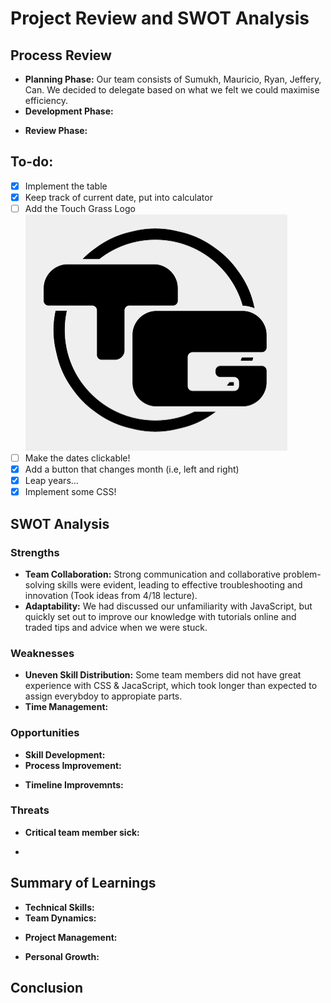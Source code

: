 # Project Review and SWOT Analysis
<!-- Press Ctrl + Shift + V to view the Markdown file in VSCode -->
## Process Review
- **Planning Phase:** Our team consists of Sumukh, Mauricio,  Ryan, Jeffery,  Can. We decided to delegate based on what we felt we could maximise efficiency.
- **Development Phase:** 
 <!-- Framework of basic Widget completed first with additions in style and features later on. -->
- **Review Phase:** 
<!--- Regular code reviews were conducted to maintain code quality and integrate different parts seamlessly. All code is commented based on functionality. --->

## To-do:
- [x] Implement the table
- [x] Keep track of current date, put into calculator
- [ ] Add the Touch Grass Logo ![Our Logo](Calendar\TG_LOGO.png )
- [ ] Make the dates clickable!
- [x] Add a button that changes month (i.e, left and right)
- [x] Leap years... 
- [X] Implement some CSS!
<!-- 
- [ ]
- [ ]
- [ ]
- [ ]
 -->
## SWOT Analysis

### Strengths
- **Team Collaboration:** Strong communication and collaborative problem-solving skills were evident, leading to effective troubleshooting and innovation (Took ideas from 4/18 lecture).
- **Adaptability:** We had discussed our unfamiliarity with JavaScript, but quickly set out to improve our knowledge with tutorials online and traded tips and advice when we were stuck.

### Weaknesses
- **Uneven Skill Distribution:** Some team members did not have great experience with CSS & JacaScript, which took longer than expected to assign everybdoy to appropiate parts.
- **Time Management:** 
  <!-- Initial phases took longer than expected, putting pressure on later stages of the project timeline. -->

### Opportunities
- **Skill Development:**
   <!-- This project provides an excellent opportunity for all team members, especially beginners, to enhance their coding skills in a real-world scenario. -->
- **Process Improvement:** 
<!-- Future projects can benefit from the learnings of this one, particularly in refining the agile methodologies used. -->
- **Timeline Improvemnts:** 
<!-- Learning from this project to better estimate the time each phase will take the team. -->

### Threats
- **Critical team member sick:**
 <!-- Due to the uneven level of skill team members had with technologies like JavaScript, having the few team members that are competent in JS sick could heavily hinder progress. -->
- 

## Summary of Learnings

- **Technical Skills:** 
  <!-- Gained substantial hands-on experience with HTML, CSS, and JavaScript. Learned the importance of clean, maintainable code. -->
- **Team Dynamics:**
 <!-- Learned that clear communication and regular feedback are crucial for team synergy and project success. -->
- **Project Management:**
 <!-- Recognized the importance of agile project management techniques in managing software development projects effectively. -->
- **Personal Growth:**
 <!-- Improved problem-solving skills and learned to adapt quickly to new challenges. -->

## Conclusion
<!-- This project not only enhanced our technical skills but also provided deep insights into effective team management and the importance of a balanced project approach. The experience has prepared us better for future collaborative projects and highlighted areas for personal and team improvement. -->
